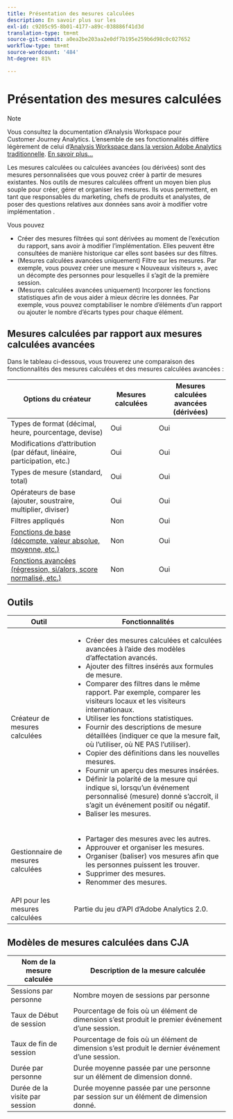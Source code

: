 ```yaml
---
title: Présentation des mesures calculées
description: En savoir plus sur les
exl-id: c9205c95-8b01-4177-a89c-038886f41d3d
translation-type: tm+mt
source-git-commit: a0ea2be203aa2e0df7b195e259b6d98c0c027652
workflow-type: tm+mt
source-wordcount: '484'
ht-degree: 81%

---
```


# Présentation des mesures calculées

>[!NOTE]
>
>Vous consultez la documentation d’Analysis Workspace pour Customer Journey Analytics. L’ensemble de ses fonctionnalités diffère légèrement de celui d’[Analysis Workspace dans la version Adobe Analytics traditionnelle](https://docs.adobe.com/content/help/fr-FR/analytics/analyze/analysis-workspace/home.html). [En savoir plus...](/help/getting-started/cja-aa.md)

Les mesures calculées ou calculées avancées (ou dérivées) sont des mesures personnalisées que vous pouvez créer à partir de mesures existantes. Nos outils de mesures calculées offrent un moyen bien plus souple pour créer, gérer et organiser les mesures. Ils vous permettent, en tant que responsables du marketing, chefs de produits et analystes, de poser des questions relatives aux données sans avoir à modifier votre implémentation . 

Vous pouvez

* Créer des mesures filtrées qui sont dérivées au moment de l’exécution du rapport, sans avoir à modifier l’implémentation. Elles peuvent être consultées de manière historique car elles sont basées sur des filtres.
* (Mesures calculées avancées uniquement) Filtre sur les mesures. Par exemple, vous pouvez créer une mesure « Nouveaux visiteurs », avec un décompte des personnes pour lesquelles il s’agit de la première session.
* (Mesures calculées avancées uniquement) Incorporer les fonctions statistiques afin de vous aider à mieux décrire les données. Par exemple, vous pouvez comptabiliser le nombre d’éléments d’un rapport ou ajouter le nombre d’écarts types pour chaque élément.

## Mesures calculées par rapport aux mesures calculées avancées

Dans le tableau ci-dessous, vous trouverez une comparaison des fonctionnalités des mesures calculées et des mesures calculées avancées :

| Options du créateur | Mesures calculées | Mesures calculées avancées (dérivées) |
|---|---|---|
| Types de format (décimal, heure, pourcentage, devise) | Oui | Oui |
| Modifications d’attribution (par défaut, linéaire, participation, etc.) | Oui | Oui |
| Types de mesure (standard, total) | Oui | Oui |
| Opérateurs de base (ajouter, soustraire, multiplier, diviser) | Oui | Oui |
| Filtres appliqués | Non | Oui |
| [Fonctions de base (décompte, valeur absolue, moyenne, etc.)](/help/components/calc-metrics/cm-functions.md) | Non | Oui |
| [Fonctions avancées (régression, si/alors, score normalisé, etc.)](/help/components/calc-metrics/cm-adv-functions.md) | Non | Oui |

## Outils

| Outil | Fonctionnalités |
|--- |--- |
| Créateur de mesures calculées | <ul><li>Créer des mesures calculées et calculées avancées à l’aide des modèles d’affectation avancés.</li><li>Ajouter des filtres insérés aux formules de mesure.</li><li>Comparer des filtres dans le même rapport. Par exemple, comparer les visiteurs locaux et les visiteurs internationaux.</li><li>Utiliser les fonctions statistiques.</li><li> Fournir des descriptions de mesure détaillées (indiquer ce que la mesure fait, où l’utiliser, où NE PAS l’utiliser).</li><li>Copier des définitions dans les nouvelles mesures.</li><li>Fournir un aperçu des mesures insérées.</li><li>Définir la polarité de la mesure qui indique si, lorsqu’un événement personnalisé (mesure) donné s’accroît, il s’agit un événement positif ou négatif.</li><li>Baliser les mesures.</li></ul> |
| Gestionnaire de mesures calculées | <ul><li>Partager des mesures avec les autres.</li><li>Approuver et organiser les mesures.</li><li>Organiser (baliser) vos mesures afin que les personnes puissent les trouver.</li><li>Supprimer des mesures.</li><li>Renommer des mesures.</li></ul> |
| API pour les mesures calculées | Partie du jeu d’API d’Adobe Analytics 2.0. |

## Modèles de mesures calculées dans CJA

| Nom de la mesure calculée | Description de la mesure calculée |
| --- | --- |
| Sessions par personne | Nombre moyen de sessions par personne |
| Taux de Début de session | Pourcentage de fois où un élément de dimension s’est produit le premier événement d’une session. |
| Taux de fin de session | Pourcentage de fois où un élément de dimension s’est produit le dernier événement d’une session. |
| Durée par personne | Durée moyenne passée par une personne sur un élément de dimension donné. |
| Durée de la visite par session | Durée moyenne passée par une personne par session sur un élément de dimension donné. |
